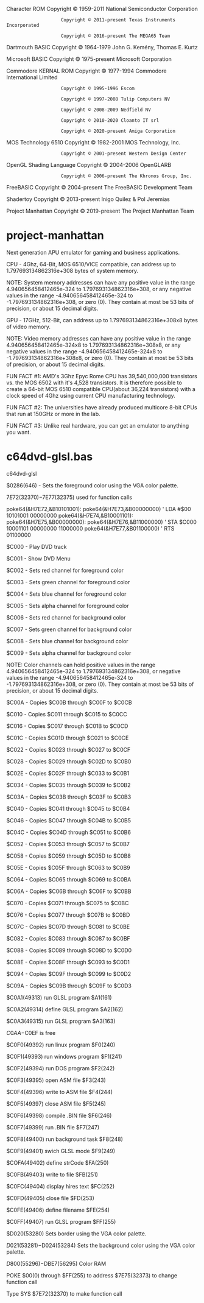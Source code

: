 Character ROM           Copyright © 1959-2011 National Semiconductor Corporation

                        Copyright © 2011-present Texas Instruments Incorporated
                        
                        Copyright © 2016-present The MEGA65 Team 
                        
Dartmouth BASIC         Copyright © 1964-1979 John G. Kemény, Thomas E. Kurtz

Microsoft BASIC         Copyright © 1975-present Microsoft Corporation

Commodore KERNAL ROM    Copyright © 1977-1994 Commodore International Limited

                        Copyright © 1995-1996 Escom
                        
                        Copyright © 1997-2008 Tulip Computers NV
                        
                        Copyright © 2008-2009 Nedfield NV
                        
                        Copyright © 2010-2020 Cloanto IT srl
                        
                        Copyright © 2020-present Amiga Corporation 
                        
MOS Technology 6510     Copyright © 1982-2001 MOS Technology, Inc.

                        Copyright © 2001-present Western Design Center
                        
OpenGL Shading Language Copyright © 2004-2006 OpenGLARB

    		    	    Copyright © 2006-present The Khronos Group, Inc.
    		    	    
FreeBASIC               Copyright © 2004-present The FreeBASIC Development Team

Shadertoy               Copyright © 2013-present Inigo Quilez & Pol Jeremias

Project Manhattan       Copyright © 2019-present The Project Manhattan Team

# project-manhattan
Next generation APU emulator for gaming and business applications.

CPU - 4Ghz, 64-Bit, MOS 6510/VICE compatible, can address up to 1.797693134862316e+308 bytes of system memory.

NOTE: System memory addresses can have any positive value in the range 4.940656458412465e-324 to 1.797693134862316e+308, 
or any negative values in the range -4.940656458412465e-324 to -1.797693134862316e+308, or zero (0). They contain at 
most be 53 bits of precision, or about 15 decimal digits.

GPU - 17GHz, 512-Bit, can address up to 1.797693134862316e+308x8 bytes of video memory. 

NOTE: Video memory addresses can have any positive value in the range 4.940656458412465e-324x8 to 
1.797693134862316e+308x8, or any negative values in the range -4.940656458412465e-324x8 to -1.797693134862316e+308x8,
or zero (0). They contain at most be 53 bits of precision, or about 15 decimal digits.

FUN FACT #1: AMD's 3Ghz Epyc Rome CPU has 39,540,000,000 transistors vs. the MOS 6502 with it's 4,528 transistors. 
It is therefore possible to create a 64-bit MOS 6510 compatible CPU(about 36,224 transistors) with a clock speed of
4Ghz using current CPU manufacturing technology.

FUN FACT #2: The universities have already produced multicore 8-bit CPUs that run at 150GHz or more in the lab.

FUN FACT #3: Unlike real hardware, you can get an emulator to anything you want.

# c64dvd-glsl.bas

c64dvd-glsl

$0286(646)  - Sets the foreground color using the VGA color palette.

$7E72(32370)-$7E77(32375) used for function calls

poke64(&H7E72,&B10101001): poke64(&H7E73,&B00000000)                            ' LDA #$00  10101001 00000000
poke64(&H7E74,&B10001101): poke64(&H7E75,&B00000000): poke64(&H7E76,&B11000000) ' STA $C000 10001101 00000000 11000000
poke64(&H7E77,&B01100000)                                                       ' RTS       01100000

$C000     - Play DVD track

$C001     - Show DVD Menu

$C002     - Sets red channel for foreground color

$C003     - Sets green channel for foreground color

$C004     - Sets blue channel for foreground color

$C005     - Sets alpha channel for foreground color

$C006     - Sets red channel for background color

$C007     - Sets green channel for background color

$C008     - Sets blue channel for background color

$C009     - Sets alpha channel for background color

NOTE: Color channels can hold positive values in the range 4.940656458412465e-324 to 1.797693134862316e+308, 
or negative values in the range -4.940656458412465e-324 to -1.797693134862316e+308, or zero (0). They contain
at most be 53 bits of precision, or about 15 decimal digits.

$C00A     - Copies $C00B through $C00F to $C0CB

$C010     - Copies $C011 through $C015 to $C0CC

$C016     - Copies $C017 through $C01B to $C0CD

$C01C     - Copies $C01D through $C021 to $C0CE

$C022     - Copies $C023 through $C027 to $C0CF

$C028     - Copies $C029 through $C02D to $C0B0

$C02E     - Copies $C02F through $C033 to $C0B1

$C034     - Copies $C035 through $C039 to $C0B2

$C03A     - Copies $C03B through $C03F to $C0B3

$C040     - Copies $C041 through $C045 to $C0B4

$C046     - Copies $C047 through $C04B to $C0B5

$C04C     - Copies $C04D through $C051 to $C0B6

$C052     - Copies $C053 through $C057 to $C0B7

$C058     - Copies $C059 through $C05D to $C0B8

$C05E     - Copies $C05F through $C063 to $C0B9

$C064     - Copies $C065 through $C069 to $C0BA

$C06A     - Copies $C06B through $C06F to $C0BB

$C070     - Copies $C071 through $C075 to $C0BC

$C076     - Copies $C077 through $C07B to $C0BD

$C07C     - Copies $C07D through $C081 to $C0BE

$C082     - Copies $C083 through $C087 to $C0BF

$C088     - Copies $C089 through $C08D to $C0D0

$C08E     - Copies $C08F through $C093 to $C0D1

$C094     - Copies $C09F through $C099 to $C0D2

$C09A     - Copies $C09B through $C09F to $C0D3

$C0A1(49313) run GLSL program    $A1(161)

$C0A2(49314) define GLSL program $A2(162)

$C0A3(49315) run GLSL program    $A3(163)

$C0AA-$C0EF is free

$C0F0(49392) run linux program   $F0(240)

$C0F1(49393) run windows program $F1(241)

$C0F2(49394) run DOS program     $F2(242)

$C0F3(49395) open ASM file       $F3(243)

$C0F4(49396) write to ASM file   $F4(244)

$C0F5(49397) close ASM file      $F5(245)

$C0F6(49398) compile .BIN file   $F6(246)

$C0F7(49399) run .BIN file       $F7(247)

$C0F8(49400) run background task $F8(248)

$C0F9(49401) swich GLSL mode     $F9(249)

$COFA(49402) define strCode      $FA(250)

$C0FB(49403) write to file       $FB(251)

$C0FC(49404) display hires text  $FC(252)

$C0FD(49405) close file          $FD(253)

$C0FE(49406) define filename     $FE(254)

$C0FF(49407) run GLSL program    $FF(255)

$D020(53280) Sets border using the VGA color palette.

$D021(53281)-$D024(53284) Sets the background color using the VGA color palette.

$D800(55296)-$DBE7(56295) Color RAM

POKE $00(0) through $FF(255) to address $7E75(32373) to change function call

Type SYS $7E72(32370) to make function call
